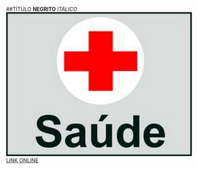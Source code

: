 ##TÍTULO
**NEGRITO**
*ITÁLICO*
![IMAGEM](https://github.com/BiancaCracco/test_02/blob/main/mais-saude.jpg)
[LINK ONLINE](https://github.com/luong-komorebi/Markdown-Tutorial/blob/master/README_pt-BR.md)
